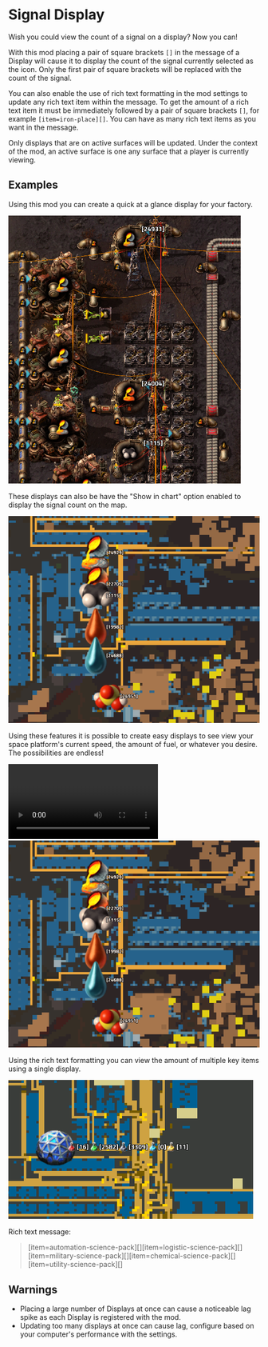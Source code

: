# Signal Display

Wish you could view the count of a signal on a display? Now you can!

With this mod placing a pair of square brackets `[]` in the message of a Display will cause it to display the count of the signal currently selected as the icon. Only the first pair of square brackets will be replaced with the count of the signal.

You can also enable the use of rich text formatting in the mod settings to update any rich text item within the message. To get the amount of a rich text item it must be immediately followed by a pair of square brackets `[]`, for example `[item=iron-place][]`. You can have as many rich text items as you want in the message.

Only displays that are on active surfaces will be updated. Under the context of the mod, an active surface is one any surface that a player is currently viewing.

## Examples

Using this mod you can create a quick at a glance display for your factory.

![At a glance fluid display](https://github.com/Caleb-Wishart/signal-display/raw/master/resources/at-a-glance.png)

These displays can also be have the "Show in chart" option enabled to display the signal count on the map.

![Map display](https://github.com/Caleb-Wishart/signal-display/raw/master/resources/map-view.png)

Using these features it is possible to create easy displays to see view your space platform's current speed, the amount of fuel, or whatever you desire. The possibilities are endless!

![Space Platform Display](https://github.com/Caleb-Wishart/signal-display/raw/master/resources/space-platform-example.mp4)
![Space Platform Configuration](https://github.com/Caleb-Wishart/signal-display/raw/master/resources/map-view.png)

Using the rich text formatting you can view the amount of multiple key items using a single display.

![Rich text example](https://github.com/Caleb-Wishart/signal-display/raw/master/resources/key-items.png)

Rich text message:

> [item=automation-science-pack][][item=logistic-science-pack][][item=military-science-pack][][item=chemical-science-pack][][item=utility-science-pack][]

## Warnings

- Placing a large number of Displays at once can cause a noticeable lag spike as each Display is registered with the mod.
- Updating too many displays at once can cause lag, configure based on your computer's performance with the settings.
